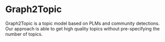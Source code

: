 # Graph2Topic
Graph2Topic is a topic model based on PLMs and community detections. Our approach is able to get high quality topics without pre-specifying the number of topics. 
